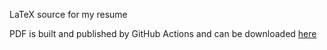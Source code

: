 LaTeX source for my resume

PDF is built and published by GitHub Actions and can be downloaded [here](https://github.com/Mitchell-Nuckols/resume/raw/build/resume.pdf)